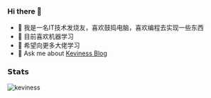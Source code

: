 ### Hi there 👋

- 🔭 我是一名IT技术发烧友，喜欢鼓捣电脑，喜欢编程去实现一些东西
- 🌱 目前喜欢机器学习
- 👯 希望向更多大佬学习
- 💬 Ask me about [Keviness Blog](https://keviness.top)

### 𝗦𝘁𝗮𝘁𝘀
<img src="https://github-readme-stats.vercel.app/api?username=keviness&show_icons=true&locale=en&hide_title=true" alt="keviness" />
